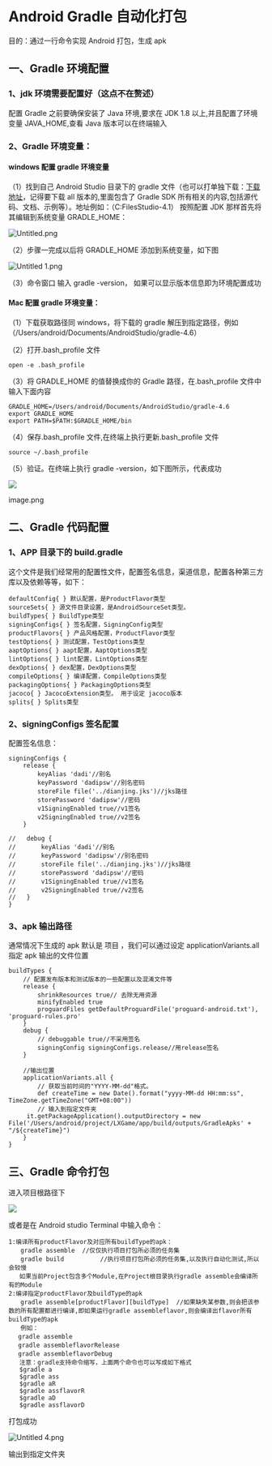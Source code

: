 # Android Gradle 自动化打包

目的：通过一行命令实现 Android 打包，生成 apk

## 一、Gradle 环境配置

### 1、jdk 环境需要配置好（这点不在赘述）

配置 Gradle 之前要确保安装了 Java 环境,要求在 JDK 1.8 以上,并且配置了环境变量 JAVA_HOME,查看 Java 版本可以在终端输入

### 2、Gradle 环境变量：

#### windows 配置 gradle 环境变量

（1）找到自己 Android Studio 目录下的 gradle 文件（也可以打单独下载：[下载地址](https://services.gradle.org/distributions/)，记得要下载 all 版本的,里面包含了 Gradle
SDK 所有相关的内容,包括源代码、文档、示例等）。地址例如：（C:FilesStudio-4.1） 按照配置 JDK 那样首先将其编辑到系统变量 GRADLE_HOME：

![Untitled.png](https://file.wulicode.com/yuque/202208/24/23/1133FjZi0pyx.png)

（2）步骤一完成以后将 GRADLE_HOME 添加到系统变量，如下图

![Untitled 1.png](https://file.wulicode.com/yuque/202208/24/23/1134lMA48qor.png)

（3）命令窗口 输入 gradle -version， 如果可以显示版本信息即为环境配置成功

#### Mac 配置 gradle 环境变量：

（1）下载获取路径同 windows，将下载的 gradle 解压到指定路径，例如（/Users/android/Documents/AndroidStudio/gradle-4.6）

（2）打开.bash_profile 文件

```
open -e .bash_profile
```

（3）将 GRADLE_HOME 的值替换成你的 Gradle 路径，在.bash_profile 文件中输入下面内容

```
GRADLE_HOME=/Users/android/Documents/AndroidStudio/gradle-4.6
export GRADLE_HOME
export PATH=$PATH:$GRADLE_HOME/bin
```

（4）保存.bash_profile 文件,在终端上执行更新.bash_profile 文件

```
source ~/.bash_profile
```

（5）验证。在终端上执行 gradle -version，如下图所示，代表成功

![](https://file.wulicode.com/yuque/202208/24/23/1134PAby4kfK.png)

image.png

## 二、Gradle 代码配置

### 1、APP 目录下的 build.gradle

这个文件是我们经常用的配置性文件，配置签名信息，渠道信息，配置各种第三方库以及依赖等等，如下：

```
defaultConfig{ } 默认配置，是ProductFlavor类型
sourceSets{ } 源文件目录设置，是AndroidSourceSet类型。
buildTypes{ } BuildType类型
signingConfigs{ } 签名配置，SigningConfig类型
productFlavors{ } 产品风格配置，ProductFlavor类型
testOptions{ } 测试配置，TestOptions类型
aaptOptions{ } aapt配置，AaptOptions类型
lintOptions{ } lint配置，LintOptions类型
dexOptions{ } dex配置，DexOptions类型
compileOptions{ } 编译配置，CompileOptions类型
packagingOptions{ } PackagingOptions类型
jacoco{ } JacocoExtension类型。 用于设定 jacoco版本
splits{ } Splits类型
```

### 2、signingConfigs 签名配置

配置签名信息：

```
signingConfigs {
    release {
        keyAlias 'dadi'//别名
        keyPassword 'dadipsw'//别名密码
        storeFile file('../dianjing.jks')//jks路径
        storePassword 'dadipsw'//密码
        v1SigningEnabled true//v1签名
        v2SigningEnabled true//v2签名
    }

//   debug {
//       keyAlias 'dadi'//别名
//       keyPassword 'dadipsw'//别名密码
//       storeFile file('../dianjing.jks')//jks路径
//       storePassword 'dadipsw'//密码
//       v1SigningEnabled true//v1签名
//       v2SigningEnabled true//v2签名
//   }
}
```

### 3、apk 输出路径

通常情况下生成的 apk 默认是 项目 ，我们可以通过设定 applicationVariants.all 指定 apk 输出的文件位置

```
buildTypes {
    // 配置发布版本和测试版本的一些配置以及混淆文件等
    release {
        shrinkResources true// 去除无用资源
        minifyEnabled true
        proguardFiles getDefaultProguardFile('proguard-android.txt'), 'proguard-rules.pro'
    }
    debug {
        // debuggable true//不采用签名
        signingConfig signingConfigs.release//用release签名
    }

    //输出位置
    applicationVariants.all {
        // 获取当前时间的"YYYY-MM-dd"格式。
        def createTime = new Date().format("yyyy-MM-dd HH:mm:ss", TimeZone.getTimeZone("GMT+08:00"))
        // 输入到指定文件夹
     it.getPackageApplication().outputDirectory = new File('/Users/android/project/LXGame/app/build/outputs/GradleApks' + "/${createTime}")
    }
}
```

## 三、Gradle 命令打包

进入项目根路径下

![](https://file.wulicode.com/yuque/202208/24/23/11357OvTaxbG.png)

或者是在 Android studio Terminal 中输入命令：

```
1:编译所有productFlavor及对应所有buildType的apk：
　　gradle assemble  //仅仅执行项目打包所必须的任务集
　　gradle build          //执行项目打包所必须的任务集,以及执行自动化测试,所以会较慢
   如果当前Project包含多个Module,在Project根目录执行gradle assemble会编译所有的Module
2:编译指定productFlavor及buildType的apk
　　gradle assemble[productFlavor][buildType]  //如果缺失某参数,则会把该参数的所有配置都进行编译,即如果运行gradle assembleflavor,则会编译出flavor所有buildType的apk
　　例如：
　 gradle assemble
　 gradle assembleflavorRelease
　 gradle assembleflavorDebug
   注意：gradle支持命令缩写，上面两个命令也可以写成如下格式
   $gradle a
   $gradle ass
   $gradle aR
   $gradle assflavorR
   $gradle aD
   $gradle assflavorD
```

打包成功

![Untitled 4.png](https://file.wulicode.com/yuque/202208/24/23/1135iqsQF8B7.png)

输出到指定文件夹

